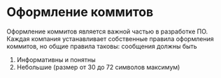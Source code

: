 # Оформление коммитов
Оформление коммитов является важной частью в разработке ПО. Каждая компания устанавливает собственные правила оформления коммитов, но общие правила таковы: сообщения должны быть
1. Информативны и понятны
2. Небольшие (размер от 30 до 72 символов максимум)